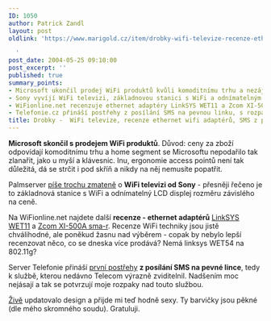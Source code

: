 ```yaml
---
ID: 1050
author: Patrick Zandl
layout: post
oldlink: 'https://www.marigold.cz/item/drobky-wifi-televize-recenze-ethernet-wifi-adapteru-sms-z-pevne-linky

  '
post_date: 2004-05-25 09:10:00
post_excerpt: ''
published: true
summary_points:
- Microsoft ukončil prodej WiFi produktů kvůli komoditnímu trhu a nezájmu o home segment.
- Sony vyvíjí WiFi televizi, základnovou stanici s WiFi a odnímatelným LCD displejem.
- WiFionline.net recenzuje ethernet adaptéry LinkSYS WET11 a Zcom XI-500A sma-r.
- Telefonie.cz přináší postřehy z posílání SMS na pevnou linku, s rozpaky.
title: Drobky -  WiFi televize, recenze ethernet wifi adaptérů, SMS z pevné linky
---
```


<p>
<STRONG>Microsoft skončil s prodejem WiFi produktů</STRONG>. Důvod: ceny za zboží odpovídají komoditnímu trhu a home segment se Microsoftu nepodařilo tak zlanařit, jako u myší a klávesnic. Inu, ergonomie access pointů není tak důležitá, dá se strčit i pod skříň a nikdy na něj nemusíte popatřit. </p>

<p>
Palmserver <A href="http://www.palmserver.cz/clanek.php3?show=1875" target=_blank>píše trochu zmateně</A> o <STRONG>WiFi televizi od Sony</STRONG> - přesněji řečeno je to základnová stanice s WiFi a odnímatelný LCD displej rozměru závislého na ceně. </p>

<p>
Na WiFionline.net najdete další <STRONG>recenze - ethernet adaptérů</STRONG> <A href="http://www.elity.cz/wifi/wifionline/view.php?cisloclanku=2004052101">LinkSYS WET11</A> a <A href="http://www.elity.cz/wifi/wifionline/view.php?cisloclanku=2004051401">Zcom XI-500A sma-r</A>. Recenze WiFi techniky jsou jistě chválihodné, ale poněkud žasnu nad výběrem - copak by nebylo lepší recenzovat něco, co se dneska více prodává? Nemá linksys WET54 na 802.11g?</p>

<p>
Server Telefonie přináší <A href="http://www.telefonie.cz/zprava.asp?id=4249" target=_blank>první postřehy</A> <STRONG>z posílání SMS na pevné lince</STRONG>, tedy k službě, kterou nedávno Telecom výrazně zviditelnil. Nadšením moc nejásají a tak se potvrzují moje rozpaky nad touto službou. </p>

<p>
<A href="http://www.zive.cz/">Živě</A> updatovalo design a přijde mi teď hodně sexy. Ty barvičky jsou pěkné (dle mého skromného soudu). Gratuluji.</p>